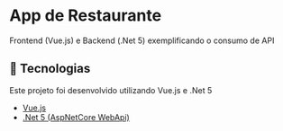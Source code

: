# App de Restaurante
Frontend (Vue.js) e Backend (.Net 5) exemplificando o consumo de API

## :rocket: Tecnologias

Este projeto foi desenvolvido utilizando Vue.js e .Net 5
- [Vue.js](https://vuejs.org/)
- [.Net 5 (AspNetCore WebApi)](https://dotnet.microsoft.com/learn/aspnet)
